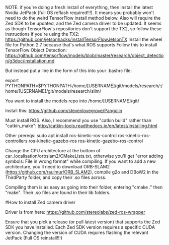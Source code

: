 NOTE: if you're doing a fresh install of everything, then install the latest Nvidia JetPack (full OS reflash required!!!). It means you probably won't need to do the weird TensorFlow install method below. Also will require the Zed SDK to be updated, and the Zed camera driver to be updated.
It seems as though TensorFlow's repositories don't support the TX2, so follow these instructions if you're using the TX2: https://github.com/jetsonhacks/installTensorFlowJetsonTX
Install the wheel file for Python 2.7 because that's what ROS supports
Follow this to install TensorFlow Object Detection: https://github.com/tensorflow/models/blob/master/research/object_detection/g3doc/installation.md

But instead put a line in the form of this into your .bashrc file:

export PYTHONPATH=$PYTHONPATH:/home/[USERNAME]/git/models/research/:/home/[USERNAME]/git/models/research/slim/


You want to install the models repo into /home/[USERNAME]/git/



Install this: https://github.com/stevenlovegrove/Pangolin


Must install ROS. Also, I recommend you use "catkin build" rather than "catkin_make": http://catkin-tools.readthedocs.io/en/latest/installing.html



Other prereqs:
sudo apt install ros-kinetic-ros-control ros-kinetic-ros-controllers ros-kinetic-gazebo-ros ros-kinetic-gazebo-ros-control 


Change the CPU architecture at the bottom of car_localisation/orbslam2/CMakeLists.txt, otherwise you'll get "error adding symbols: File in wrong format" while compiling. If you want to add a new architecture, you'll need to download ORB-SLAM2 (https://github.com/raulmur/ORB_SLAM2), compile g2o and DBoW2 in the ThirdParty folder, and copy their .so files across.


Compiling them is as easy as going into their folder, entering "cmake ." then "make". Their .so files are found in their lib folders.



#How to install Zed camera driver

Driver is from here: https://github.com/stereolabs/zed-ros-wrapper

Ensure that you pick a release (or pull latest version) that supports the Zed SDK you have installed. Each Zed SDK version requires a specific CUDA version. Changing the version of CUDA requires flashing the relevant JetPack (Full OS reinstall!!!)
